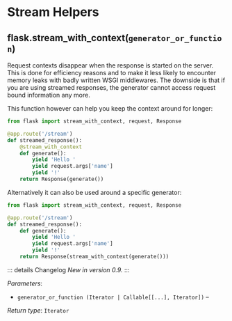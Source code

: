 # Stream Helpers

## flask.stream_with_context(`generator_or_function`)

Request contexts disappear when the response is started on the server. This is done for efficiency reasons and to make it less likely to encounter memory leaks with badly written WSGI middlewares. The downside is that if you are using streamed responses, the generator cannot access request bound information any more.

This function however can help you keep the context around for longer:

```python
from flask import stream_with_context, request, Response

@app.route('/stream')
def streamed_response():
    @stream_with_context
    def generate():
        yield 'Hello '
        yield request.args['name']
        yield '!'
    return Response(generate())
```

Alternatively it can also be used around a specific generator:

```python
from flask import stream_with_context, request, Response

@app.route('/stream')
def streamed_response():
    def generate():
        yield 'Hello '
        yield request.args['name']
        yield '!'
    return Response(stream_with_context(generate()))
```

::: details Changelog
*New in version 0.9.*
:::

*Parameters*:

- `generator_or_function (Iterator | Callable[[...], Iterator])` –

*Return type*: `Iterator`
